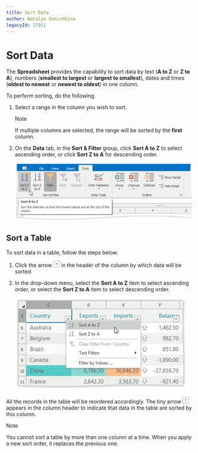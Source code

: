 ```yaml
---
title: Sort Data
author: Natalya Senichkina
legacyId: 17911
---
```

# Sort Data
The **Spreadsheet** provides the capability to sort data by text (**A to Z** or **Z to A**), numbers (**smallest to largest** or **largest to smallest**), dates and times (**oldest to newest** or **newest to oldest**) in one column.

To perform sorting, do the following.
1. Select a range in the column you wish to sort.
	
	> [!NOTE]
	> If multiple columns are selected, the range will be sorted by the **first** column.
2. On the **Data** tab, in the **Sort &amp; Filter** group, click **Sort A to Z** to select ascending order, or click **Sort Z to A** for descending order.
	
	![Spreadsheet_SortAtoZ](../../../images/img25488.png)

## Sort a Table
To sort data in a table, follow the steps below.
1. Click the arrow ![Spreadsheet_FilterAndSortArrow](../../../images/img25500.png) in the header of the column by which data will be sorted.
2. In the drop-down menu, select the **Sort A to Z** item to select ascending order, or select the **Sort Z to A** item to select descending order.
	
	![Spreadsheet_SortTable](../../../images/img25505.png)

All the records in the table will be reordered accordingly. The tiny arrow ![Spreadsheet_SortedArrow](../../../images/img25503.png) appears in the column header to indicate that data in the table are sorted by this column.

> [!NOTE]
> You cannot sort a table by more than one column at a time. When you apply a new sort order, it replaces the previous one.